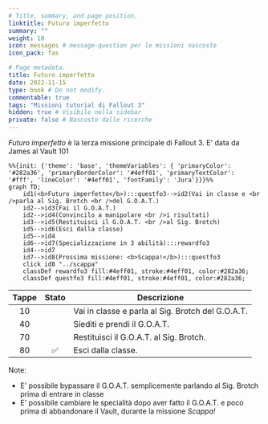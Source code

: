 ```yaml
---
# Title, summary, and page position.
linktitle: Futuro imperfetto
summary: ""
weight: 10
icon: messages # message-question per le missioni nascoste
icon_pack: fas

# Page metadata.
title: Futuro imperfetto
date: 2022-11-15
type: book # Do not modify.
commentable: true
tags: "Missioni tutorial di Fallout 3"
hidden: true # Visibile nella sidebar
private: false # Nascosto dalle ricerche
---
```


*Futuro imperfetto* è la terza missione principale di Fallout 3. E' data da James al Vault 101


```mermaid
%%{init: {'theme': 'base', 'themeVariables': { 'primaryColor': '#282a36', 'primaryBorderColor': '#4eff01', 'primaryTextColor': '#fff', 'lineColor': '#4eff01', 'fontFamily': 'Jura'}}}%%
graph TD;
    id1(<b>Futuro imperfetto</b>):::questfo3-->id2(Vai in classe e <br />parla al Sig. Brotch <br />del G.O.A.T.)
    id2-->id3(Fai il G.O.A.T.)
    id2-->id4(Convincilo a manipolare <br />i risultati)
    id3-->id5(Restituisci il G.O.A.T. <br />al Sig. Brotch)
    id5-->id6(Esci dalla classe)
    id5-->id4
    id6-->id7(Specializzazione in 3 abilità):::rewardfo3  
    id4-->id7
    id7-->id8(Prossima missione: <b>Scappa!</b>):::questfo3
    click id8 "../scappa"
    classDef rewardfo3 fill:#4eff01, stroke:#4eff01, color:#282a36;
    classDef questfo3 fill:#4eff01, stroke:#4eff01, color:#282a36;
```

| Tappe | Stato              | Descrizione                                       |
| :---: | :----------------: | ------------------------------------------------- |
|  10   |                    | Vai in classe e parla al Sig. Brotch del G.O.A.T. |
|  40   |                    | Siediti e prendi il G.O.A.T.                      |
|  70   |                    | Restituisci il G.O.A.T. al Sig. Brotch.           |
|  80   | :white_check_mark: | Esci dalla classe.                                |


Note:
- E' possibile bypassare il G.O.A.T. semplicemente parlando al Sig. Brotch prima di entrare in classe
- E' possibile cambiare le specialità dopo aver fatto il G.O.A.T. e poco prima di abbandonare il Vault, durante la missione *Scappa!*